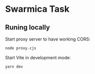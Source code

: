 # Swarmica Task

## Runing locally

Start proxy server to have working CORS:

```sh
node proxy.cjs
```

Start Vite in development mode:

```sh
yarn dev
```
